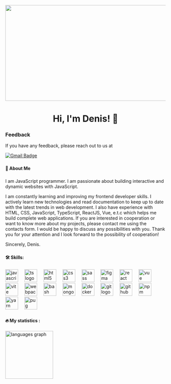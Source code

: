 <br clear="both">

<div align="center">
  <img height="300" width="600" src="https://user-images.githubusercontent.com/74038190/225813708-98b745f2-7d22-48cf-9150-083f1b00d6c9.gif"  />
</div>

###

<h1 align="center">Hi, I'm Denis! 👋

###
<h3 align="left">Feedback</h3>
<p>If you have any feedback, please reach out to us at</p>

[![Gmail Badge](https://img.shields.io/badge/-dionusios50@gmail.com-c14438?style=flat-square&logo=Gmail&logoColor=white&link=mailto:dionusios50@gmail.com)](mailto:dionusios50@gmail.com)


###
<h4 align="left">🚀 About Me</h4>

###

<p align="left">I am JavaScript programmer. I am passionate about building interactive and dynamic websites with JavaScript.

I am constantly learning and improving my frontend developer skills. I actively learn new technologies and read documentation to keep up to date with the latest trends in web development. I also have experience with HTML, CSS, JavaScript, TypeScript, ReactJS, Vue, e.t.c which helps me build complete web applications. If you are interested in cooperation or want to know more about my projects, please contact me using the contacts form. I would be happy to discuss any possibilities with you. Thank you for your attention and I look forward to the possibility of cooperation!

Sincerely, Denis.</p>

###

<h4 align="left">🛠 Skills:</h4>


###

<div align="left">
  <img src="https://cdn.jsdelivr.net/gh/devicons/devicon/icons/javascript/javascript-original.svg" height="40" alt="javascript logo"  />
	  <img width="12" />
  <img src="https://skillicons.dev/icons?i=ts" height="40" alt="ts logo"  />
  <img width="12" />
  <img src="https://cdn.jsdelivr.net/gh/devicons/devicon/icons/html5/html5-original.svg" height="40" alt="html5 logo"  />
  <img width="12" />
  <img src="https://cdn.jsdelivr.net/gh/devicons/devicon/icons/css3/css3-original.svg" height="40" alt="css3 logo"  />
	  <img width="12" />
  <img src="https://skillicons.dev/icons?i=sass" height="40" alt="sass logo"  />
	  <img width="12" />
  <img src="https://skillicons.dev/icons?i=figma" height="40" alt="figma logo"  />
  <img width="12" />
  <img src="https://cdn.jsdelivr.net/gh/devicons/devicon/icons/react/react-original.svg" height="40" alt="react logo"  />
	  <img width="12" />
  <img src="https://skillicons.dev/icons?i=vue" height="40" alt="vue logo"  />
  <img width="12" />
  <img src="https://skillicons.dev/icons?i=vite" height="40" alt="vite logo"  />
  <img width="12" />
  <img src="https://cdn.simpleicons.org/webpack/8DD6F9" height="40" alt="webpack logo"  />
  <img width="12" />
  <img src="https://cdn.simpleicons.org/gnubash/4EAA25" height="40" alt="bash logo"  />
  <img width="12" />
  <img src="https://skillicons.dev/icons?i=mongodb" height="40" alt="mongodb logo"  />
	  <img width="12" />
  <img src="https://skillicons.dev/icons?i=docker" height="40" alt="docker logo"  />
	  <img width="12" />
  <img src="https://skillicons.dev/icons?i=git" height="40" alt="git logo"  />
	  <img width="12" />
  <img src="https://skillicons.dev/icons?i=github" height="40" alt="github logo"  />
	  <img width="12" />
  <img src="https://skillicons.dev/icons?i=npm" height="40" alt="npm logo"  />
	  <img width="12" />
  <img src="https://skillicons.dev/icons?i=yarn" height="40" alt="yarn logo"  />
		  <img width="12" />
  <img src="https://skillicons.dev/icons?i=pug" height="40" alt="pug logo"  />
</div>


###

<h4 align="left">🔥   My statistics :</h4>

###


<div align="left">

  <img src="https://github-readme-stats.vercel.app/api/top-langs?username=dionusios50&locale=en&hide_title=false&layout=compact&card_width=320&langs_count=5&theme=dracula&hide_border=false&order=2" height="150" alt="languages graph"  />
</div>

###
